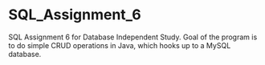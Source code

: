 # SQL_Assignment_6
SQL Assignment 6 for Database Independent Study. Goal of the program is to do simple CRUD operations in Java, which hooks up to a MySQL database. 
